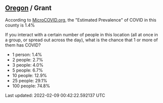 
## [Oregon](/united-states/oregon) / Grant

According to [MicroCOVID.org](http://microcovid.org),
the "Estimated Prevalence" of COVID in this county is 1.4%

If you interact with a certain number of people in this location
(all at once in a group, or spread out across the day), what is the chance that
1 or more of them has COVID?

- 1 person: 1.4%
- 2 people: 2.7%
- 3 people: 4.0%
- 5 people: 6.7%
- 10 people: 12.9%
- 25 people: 29.1%
- 100 people: 74.8%

Last updated: 2022-02-09 00:42:22.592137 UTC

